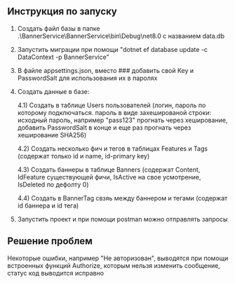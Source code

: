 ## Инструкция по запуску

1) Создать файл базы в папке .\BannerService\BannerService\bin\Debug\net8.0 с названием data.db
2) Запустить миграции при помощи "dotnet ef database update -c DataContext -p BannerService"
3) В файле appsettings.json, вместо ### добавить свой Key и PasswordSalt для использования их в паролях
4) Создать данные в базе:
   
   4.1) Создать в таблице Users пользователей (логин, пароль по которому подключаться. пароль в виде захешированой строки: исходный пароль, например "pass123" прогнать через хеширование, добавить PasswordSalt в конце и еще раз прогнать через хеширование SHA256)
   
   4.2) Создать несколько фич и тегов в таблицах Features и Tags (содержат только id и name, id-primary key)
   
   4.3) Создать баннеры в таблице Banners (содержат Content, IdFeature существующей фичи, IsActive на свое усмотрение, IsDeleted по дефолту 0)
   
   4.4) Создать в BannerTag свзяь между баннером и тегами (содержат id баннера и id тега)
   
6) Запустить проект и при помощи postman можно отправлять запросы


## Решение проблем
Некоторые ошибки, например "Не авторизован", выводятся при помощи встроенных функций Authorize, которым нельзя изменить сообщение, статус код выводится исправно
